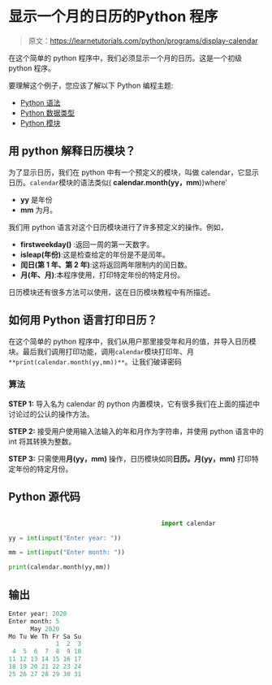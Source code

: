 # 显示一个月的日历的Python 程序

> 原文：<https://learnetutorials.com/python/programs/display-calendar>

在这个简单的 python 程序中，我们必须显示一个月的日历。这是一个初级 python 程序。

要理解这个例子，您应该了解以下 Python 编程主题:

*   [Python 语法](../../python/syntax-comments "Python Syntax")
*   [Python 数据类型](../../python/python-datatypes "Datatypes in Python")
*   [Python 模块](../../python/python-modules-packages "Python Modules")

## 用 python 解释日历模块？

为了显示日历，我们在 python 中有一个预定义的模块，叫做 calendar，它显示日历。`calendar`模块的语法类似( **calendar.month(yy，mm**))where’

*   **yy** 是年份
*   **mm** 为月。

我们用 python 语言对这个日历模块进行了许多预定义的操作。例如，

*   **firstweekday()** :返回一周的第一天数字。
*   **isleap(年份)**:这是检查给定的年份是不是闰年。
*   **闰日(第 1 年、第 2 年)**:这将返回两年限制内的闰日数。
*   **月(年、月)**:本程序使用，打印特定年份的特定月份。

日历模块还有很多方法可以使用，这在日历模块教程中有所描述。

## 如何用 Python 语言打印日历？

在这个简单的 python 程序中，我们从用户那里接受年和月的值，并导入日历模块。最后我们调用打印功能，调用`calendar`模块打印年、月`**print(calendar.month(yy,mm))**`。让我们破译密码

### 算法

**STEP 1:** 导入名为 calendar 的 python 内置模块，它有很多我们在上面的描述中讨论过的公认的操作方法。

**STEP 2:** 接受用户使用输入法输入的年和月作为字符串，并使用 python 语言中的 int 将其转换为整数。

**STEP 3:** 只需使用**月(yy，mm)** 操作，日历模块如同**日历。月(yy，mm)** 打印特定年份的特定月份。

## Python 源代码

```py

                                          import calendar  

yy = int(input("Enter year: "))  

mm = int(input("Enter month: "))  

print(calendar.month(yy,mm))

```

## 输出

```py
Enter year: 2020
Enter month: 5
      May 2020
Mo Tu We Th Fr Sa Su
             1  2  3
 4  5  6  7  8  9 10
11 12 13 14 15 16 17
18 19 20 21 22 23 24
25 26 27 28 29 30 31
```